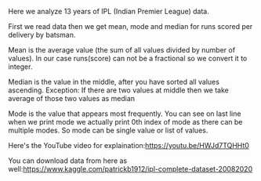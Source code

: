 Here we analyze 13 years of IPL (Indian Premier League) data.

First we read data then we get mean, mode and median for runs scored per delivery by batsman.

Mean is the average value (the sum of all values divided by number of values). 
In our case runs(score) can not be a fractional so we convert it to integer.

Median is the value in the middle, after you have sorted all values ascending.
Exception: If there are two values at middle then we take average of those two values as median

Mode is the value that appears most frequently.
You can see on last line when we print mode we actually print 0th index of mode as there can be multiple modes. So mode can be single value or list of values.

Here's the YouTube video for explaination:https://youtu.be/HWJd7TQHHt0

You can download data from here as well:https://www.kaggle.com/patrickb1912/ipl-complete-dataset-20082020

